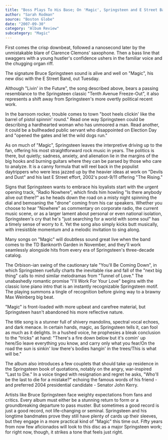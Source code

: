 ```yaml
---
title: "Boss Plays To His Base; On 'Magic', Springsteen and E Street Band favor rock over reflection"
author: "Sarah Rodman"
source: "Boston Globe"
date: "2007-09-30"
category: "Album Review"
subcategory: "Magic"
---
```


First comes the crisp downbeat, followed a nanosecond later by the unmistakable blare of Clarence Clemons' saxophone. Then a bass line that swaggers with a young hustler's confidence ushers in the familiar voice and the chugging organ riff.

The signature Bruce Springsteen sound is alive and well on "Magic", his new disc with the E Street Band, out Tuesday.

Although "Livin' in the Future", the song described above, bears a passing resemblance to the Springsteen classic "Tenth Avenue Freeze-Out", it also represents a shift away from Springsteen's more overtly political recent work.

In the barroom rocker, trouble comes to town "boot heels clickin' like the barrel of pistol spinnin' round." Read one way Springsteen could be describing a hardhearted woman who has unmoored a man. Read another, it could be a bullheaded public servant who disappointed on Election Day and "opened the gates and let the wild dogs run."

As on much of "Magic", Springsteen leaves the interpretive driving up to the fan, offering his most straightforward rock music in years. The politics is there, but quietly; sadness, anxiety, and alienation lie in the margins of the big hooks and burning guitars where they can be parsed by those who care to analyze. It is a canny formula that will reel back in the populist daytrippers who were less jazzed up by the heavier ideas at work on "Devils and Dust" and his last E Street effort, 2002's post-9/11 offering "The Rising."

Signs that Springsteen wants to embrace his loyalists start with the urgent opening track, "Radio Nowhere", which finds him howling "Is there anybody alive out there?" as he heads down the road on a misty night spinning the dial and bemoaning the "drone" coming from his car speakers. Whether you choose to hear "Nowhere" as commentary on corporate radio, the current music scene, or as a larger lament about personal or even national isolation, Springsteen's cry that he's "just searching for a world with some soul" has a timely sense of worry to it. Yet the song also simply kicks butt musically, with irresistible momentum and a melodic invitation to sing along.

Many songs on "Magic" will doubtless sound great live when the band comes to the TD Banknorth Garden in November, and they'll work seamlessly alongside hits from every era of Springsteen's three-decade catalog.

The Orbison-ian swing of the cautionary tale "You'll Be Coming Down", in which Springsteen ruefully charts the inevitable rise and fall of the "next big thing" calls to mind similar melodramas from "Tunnel of Love." The unabashedly romantic promise "I'll Work For Your Love" begins with the classic lone piano intro that is an instantly recognizable Springsteen motif. The playing summons a tingle of recognition before giving way to a brawny Max Weinberg big beat.

"Magic" is front-loaded with more upbeat and carefree material, but Springsteen hasn't abandoned his more reflective nature.

The title song is a stunner full of shivery mandolins, spectral vocal echoes, and dark menace. In certain hands, magic, as Springsteen tells it, can fool as much as it delights. In a hushed voice, he prophesies a bleak conclusion to the "tricks" at hand: "There's a fire down below but it's comin' up here/So leave everything you know, and carry only what you fear/On the road the sun is sinkin' low there's bodies hangin' in the trees/This is what will be."

The album also introduces a few couplets that should take up residence in the Springsteen book of quotations, notably on the angry, war-inspired "Last to Die." In a voice tinged with resignation and regret he asks, "Who'll be the last to die for a mistake?" echoing the famous words of his friend - and preferred 2004 presidential candidate - Senator John Kerry.

Artists like Bruce Springsteen face weighty expectations from fans and critics. Every album must either be a stunning return to form or a groundbreaking departure to pass muster. But sometimes a good record is just a good record, not life-changing or seminal. Springsteen and his longtime bandmates prove they still have plenty of cards up their sleeves, but they engage in a more practical kind of "Magic" this time out. Fifty years from now few aficionados will look to this disc as a major Springsteen work; for right now, though, it strikes a tone that feels just right.